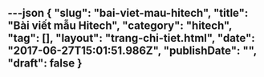 ---json
{
    "slug": "bai-viet-mau-hitech",
    "title": "Bài viết mẫu Hitech",
    "category": "hitech",
    "tag": [],
    "layout": "trang-chi-tiet.html",
    "date": "2017-06-27T15:01:51.986Z",
    "publishDate": "",
    "draft": false
}
---
